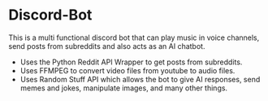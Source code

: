 # Discord-Bot
This is a multi functional discord bot that can play music in voice channels, send posts from subreddits and also acts as an AI chatbot.

- Uses the Python Reddit API Wrapper to get posts from subreddits.
- Uses FFMPEG to convert video files from youtube to audio files.
- Uses Random Stuff API which allows the bot to give AI responses, send memes and jokes, manipulate images, and many other things.


